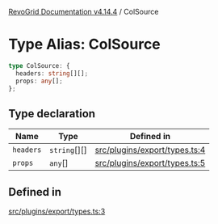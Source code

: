 [RevoGrid Documentation v4.14.4](README.md) / ColSource

# Type Alias: ColSource

```ts
type ColSource: {
  headers: string[][];
  props: any[];
};
```

## Type declaration

| Name | Type | Defined in |
| ------ | ------ | ------ |
| `headers` | `string`[][] | [src/plugins/export/types.ts:4](https://github.com/revolist/revogrid/blob/a32d3a869ff2d770043cd2738815e885c8f5d1a9/src/plugins/export/types.ts#L4) |
| `props` | `any`[] | [src/plugins/export/types.ts:5](https://github.com/revolist/revogrid/blob/a32d3a869ff2d770043cd2738815e885c8f5d1a9/src/plugins/export/types.ts#L5) |

## Defined in

[src/plugins/export/types.ts:3](https://github.com/revolist/revogrid/blob/a32d3a869ff2d770043cd2738815e885c8f5d1a9/src/plugins/export/types.ts#L3)
